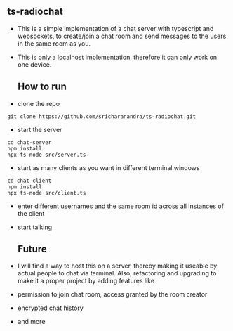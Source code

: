 ## ts-radiochat

- This is a simple implementation of a chat server with typescript and websockets, to create/join a chat room and send messages to the users in the same room as you.
- This is only a localhost implementation, therefore it can only work on one device.

  ## How to run
- clone the repo
```
git clone https://github.com/sricharanandra/ts-radiochat.git
```

- start the server
```
cd chat-server
npm install
npx ts-node src/server.ts
```

- start as many clients as you want in different terminal windows

```
cd chat-client
npm install
npx ts-node src/client.ts
```

- enter different usernames and the same room id across all instances of the client

- start talking

  ## Future

- I will find a way to host this on a server, thereby making it useable by actual people to chat via terminal. Also, refactoring and upgrading to make it a proper project by adding features like
-  permission to join chat room, access granted by the room creator
-  encrypted chat history
-  and more
